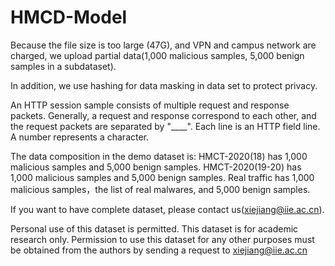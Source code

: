 # HMCD-Model

Because the file size is too large (47G), and VPN and campus network are charged, we upload partial data(1,000 malicious samples, 5,000 benign samples in a subdataset).

In addition, we use hashing for data masking in data set to protect privacy.

An HTTP session sample consists of multiple request and response packets. Generally, a request and response correspond to each other, and the request packets are separated by "____". Each line is an HTTP field line. A number represents a character.

The data composition in the demo dataset is: HMCT-2020(18) has 1,000 malicious samples and 5,000 benign samples. HMCT-2020(19-20) has 1,000 malicious samples and 5,000 benign samples. Real traffic has 1,000 malicious samples，the list of real malwares, and 5,000 benign samples.

If you want to have complete dataset, please contact us(xiejiang@iie.ac.cn).

Personal use of this dataset is permitted. This dataset is for academic research only. Permission to use this dataset for any other purposes must be obtained from the authors by sending a request to xiejiang@iie.ac.cn
